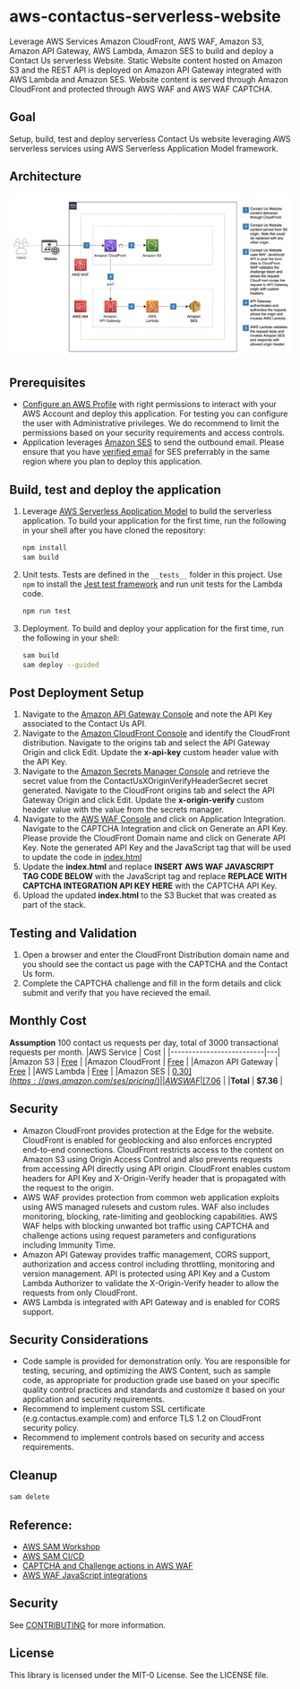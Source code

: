 # aws-contactus-serverless-website

Leverage AWS Services Amazon CloudFront, AWS WAF, Amazon S3, Amazon API Gateway, AWS Lambda, Amazon SES to build and deploy a Contact Us serverless Website. Static Website content hosted on Amazon S3 and the REST API is deployed on Amazon API Gateway integrated with AWS Lambda and Amazon SES. Website content is served through Amazon CloudFront and protected through AWS WAF and AWS WAF CAPTCHA.

## Goal
Setup, build, test and deploy serverless Contact Us website leveraging AWS serverless services using AWS Serverless Application Model framework.

## Architecture
![Architecture](assets/architecture.png)


## Prerequisites
- [Configure an AWS Profile](https://docs.aws.amazon.com/cli/latest/userguide/cli-chap-configure.html) with right permissions to interact with your AWS Account and deploy this application. For testing you can configure the user with Administrative privileges. We do recommend to limit the permissions based on your security requirements and access controls.
- Application leverages [Amazon SES](https://aws.amazon.com/ses/) to send the outbound email. Please ensure that you have [verified email](https://docs.aws.amazon.com/ses/latest/dg/creating-identities.html#just-verify-email-proc) for SES preferrably in the same region where you plan to deploy this application.


## Build, test and deploy the application
1. Leverage [AWS Serverless Application Model](https://aws.amazon.com/serverless/sam/) to build the serverless application. To build your application for the first time, run the following in your shell after you have cloned the repository:

    ```bash
    npm install
    sam build
    ```

2. Unit tests. Tests are defined in the `__tests__` folder in this project. Use `npm` to install the [Jest test framework](https://jestjs.io/) and run unit tests for the Lambda code.

    ```bash
    npm run test
    ```

3. Deployment. To build and deploy your application for the first time, run the following in your shell:

    ```bash
    sam build
    sam deploy --guided
    ```

## Post Deployment Setup
1. Navigate to the [Amazon API Gateway Console](https://us-east-2.console.aws.amazon.com/apigateway/home?region=us-east-2) and note the API Key associated to the Contact Us API.
2. Navigate to the [Amazon CloudFront Console](https://us-east-1.console.aws.amazon.com/cloudfront/v3/home?region=us-east-2) and identify the CloudFront distribution. Navigate to the origins tab and select the API Gateway Origin and click Edit. Update the **x-api-key** custom header value with the API Key.
3. Navigate to the [Amazon Secrets Manager Console](https://us-east-1.console.aws.amazon.com/secretsmanager/listsecrets?region=us-east-2) and retrieve the secret value from the ContactUsXOriginVerifyHeaderSecret secret generated. Navigate to the CloudFront origins tab and select the API Gateway Origin and click Edit. Update the **x-origin-verify** custom header value with the value from the secrets manager.
4. Navigate to the [AWS WAF Console](https://us-east-1.console.aws.amazon.com/wafv2/home?region=us-east-2) and click on Application Integration. Navigate to the CAPTCHA Integration and click on Generate an API Key. Please provide the CloudFront Domain name and click on Generate API Key. Note the generated API Key and the JavaScript tag that will be used to update the code in [index.html](assets/html/index.html)
5. Update the **index.html** and replace **INSERT AWS WAF JAVASCRIPT TAG CODE BELOW** with the JavaScript tag and replace **REPLACE WITH CAPTCHA INTEGRATION API KEY HERE** with the CAPTCHA API Key.
6. Upload the updated **index.html** to the S3 Bucket that was created as part of the stack.

## Testing and Validation
1. Open a browser and enter the CloudFront Distribution domain name and you should see the contact us page with the CAPTCHA and the Contact Us form.
2. Complete the CAPTCHA challenge and fill in the form details and click submit and verify that you have recieved the email.

## Monthly Cost
**Assumption** 100 contact us requests per day, total of 3000 transactional requests per month.
|AWS Service | Cost | 
|--------------------------|---|
|Amazon S3 |  [Free](https://aws.amazon.com/free/) |
|Amazon CloudFront |  [Free](https://aws.amazon.com/free/) | 
|Amazon API Gateway | [Free](https://aws.amazon.com/api-gateway/pricing/) | 
|AWS Lambda |  [Free](https://aws.amazon.com/free/) | 
|Amazon SES | [$0.30](https://aws.amazon.com/ses/pricing/)  | 
|AWS WAF | [$7.06](https://aws.amazon.com/waf/pricing/) | 
|**Total** | **$7.36** | 


## Security
- Amazon CloudFront provides protection at the Edge for the website. CloudFront is enabled for geoblocking and also enforces encrypted end-to-end connections. CloudFront restricts access to the content on Amazon S3 using Origin Access Control and also prevents requests from accessing API directly using API origin. CloudFront enables custom headers for API Key and X-Origin-Verify header that is propagated with the request to the origin.
- AWS WAF provides protection from common web application exploits using AWS managed rulesets and custom rules. WAF also includes monitoring, blocking, rate-limiting and geoblocking capabilities. AWS WAF helps with blocking unwanted bot traffic using CAPTCHA and challenge actions using request parameters and configurations including Immunity Time.
- Amazon API Gateway provides traffic management, CORS support, authorization and access control including throttling, monitoring and version management. API is protected using API Key and a Custom Lambda Authorizer to validate the X-Origin-Verify header to allow the requests from only CloudFront.
- AWS Lambda is integrated with API Gateway and is enabled for CORS support.

## Security Considerations
- Code sample is provided for demonstration only. You are responsible for testing, securing, and optimizing the AWS Content, such as sample code, as appropriate for production grade use based on your specific quality control practices and standards and customize it based on your application and security requirements.
- Recommend to implement custom SSL certificate (e.g.contactus.example.com) and enforce TLS 1.2 on CloudFront security policy.
- Recommend to implement controls based on security and access requirements.

## Cleanup
```bash
sam delete
```

## Reference:
- [AWS SAM Workshop](https://catalog.workshops.aws/complete-aws-sam/en-US)
- [AWS SAM CI/CD](https://catalog.workshops.aws/complete-aws-sam/en-US/module-4-cicd/module-4-cicd-codepipeline)
- [CAPTCHA and Challenge actions in AWS WAF](https://docs.aws.amazon.com/waf/latest/developerguide/waf-captcha-and-challenge.html)
- [AWS WAF JavaScript integrations](https://docs.aws.amazon.com/waf/latest/developerguide/waf-javascript-api.html)

## Security

See [CONTRIBUTING](CONTRIBUTING.md#security-issue-notifications) for more information.

## License

This library is licensed under the MIT-0 License. See the LICENSE file.